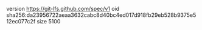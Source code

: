 version https://git-lfs.github.com/spec/v1
oid sha256:da23956722aeaa3632cabc8d40bc4ed017d918fb29eb528b9375e512ec077c2f
size 5100
